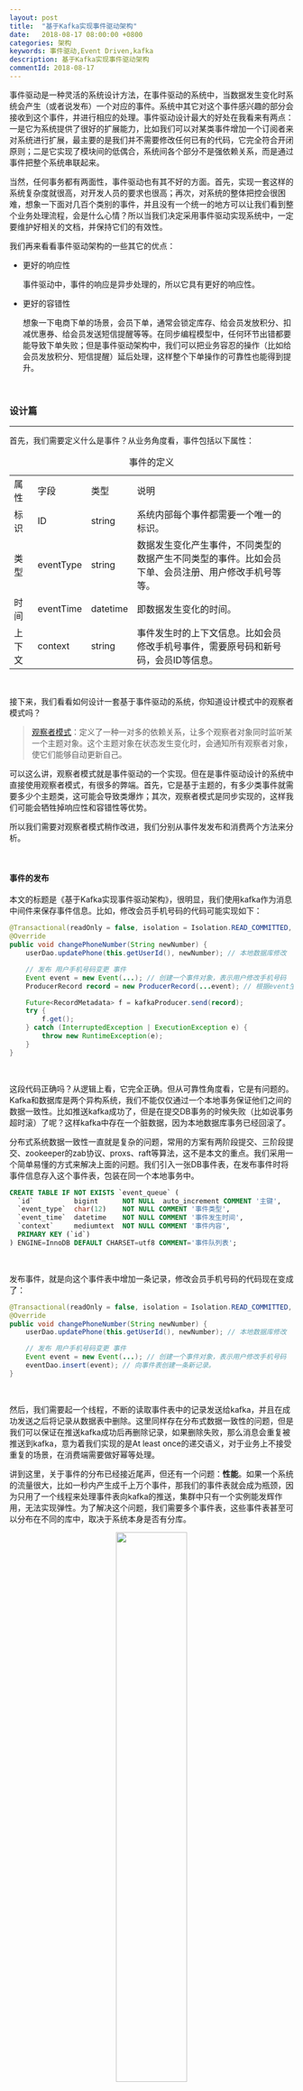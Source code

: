 ```yaml
---
layout: post
title:  "基于Kafka实现事件驱动架构"
date:   2018-08-17 08:00:00 +0800
categories: 架构
keywords: 事件驱动,Event Driven,kafka
description: 基于Kafka实现事件驱动架构
commentId: 2018-08-17
---
```


事件驱动是一种灵活的系统设计方法，在事件驱动的系统中，当数据发生变化时系统会产生（或者说发布）一个对应的事件。系统中其它对这个事件感兴趣的部分会接收到这个事件，并进行相应的处理。事件驱动设计最大的好处在我看来有两点：一是它为系统提供了很好的扩展能力，比如我们可以对某类事件增加一个订阅者来对系统进行扩展，最主要的是我们并不需要修改任何已有的代码，它完全符合开闭原则；二是它实现了模块间的低偶合，系统间各个部分不是强依赖关系，而是通过事件把整个系统串联起来。

当然，任何事务都有两面性，事件驱动也有其不好的方面。首先，实现一套这样的系统复杂度就很高，对开发人员的要求也很高；再次，对系统的整体把控会很困难，想象一下面对几百个类别的事件，并且没有一个统一的地方可以让我们看到整个业务处理流程，会是什么心情？所以当我们决定采用事件驱动实现系统中，一定要维护好相关的文档，并保持它们的有效性。

我们再来看看事件驱动架构的一些其它的优点：

* 更好的响应性

    事件驱动中，事件的响应是异步处理的，所以它具有更好的响应性。

* 更好的容错性

    想象一下电商下单的场景，会员下单，通常会锁定库存、给会员发放积分、扣减优惠券、给会员发送短信提醒等等。在同步编程模型中，任何环节出错都要能导致下单失败；但是事件驱动架构中，我们可以把业务容忍的操作（比如给会员发放积分、短信提醒）延后处理，这样整个下单操作的可靠性也能得到提升。

<br/>

### 设计篇

---

首先，我们需要定义什么是事件？从业务角度看，事件包括以下属性：

<div class="row">
<div class="col-sm-12">
<table class="table table-bordered table-condensed table-striped text-left">
<caption>事件的定义</caption>
<tr class="info"><td>属性</td><td>字段</td><td>类型</td><td>说明</td></tr>
<tr><td>标识</td><td>ID</td><td>string</td><td>系统内部每个事件都需要一个唯一的标识。</td></tr>
<tr><td>类型</td><td>eventType</td><td>string</td><td>数据发生变化产生事件，不同类型的数据产生不同类型的事件。比如会员下单、会员注册、用户修改手机号等等。</td></tr>
<tr><td>时间</td><td>eventTime</td><td>datetime</td><td>即数据发生变化的时间。</td></tr>
<tr><td>上下文</td><td>context</td><td>string</td><td>事件发生时的上下文信息。比如会员修改手机号事件，需要原号码和新号码，会员ID等信息。</td></tr>
</table>
</div>
</div>

<br/>

接下来，我们看看如何设计一套基于事件驱动的系统，你知道设计模式中的观察者模式吗？

> [观察者模式](https://blog.csdn.net/oyl822/article/details/42875539)：定义了一种一对多的依赖关系，让多个观察者对象同时监听某一个主题对象。这个主题对象在状态发生变化时，会通知所有观察者对象，使它们能够自动更新自己。

可以这么讲，观察者模式就是事件驱动的一个实现。但在是事件驱动设计的系统中直接使用观察者模式，有很多的弊端。首先，它是基于主题的，有多少类事件就需要多少个主题类，这可能会导致类爆炸；其次，观察者模式是同步实现的，这样我们可能会牺牲掉响应性和容错性等优势。

所以我们需要对观察者模式稍作改进，我们分别从事件发发布和消费两个方法来分析。

<br/>

#### 事件的发布

本文的标题是《基于Kafka实现事件驱动架构》，很明显，我们使用kafka作为消息中间件来保存事件信息。比如，修改会员手机号码的代码可能实现如下：

```java
@Transactional(readOnly = false, isolation = Isolation.READ_COMMITTED, rollbackFor = Exception.class)
@Override
public void changePhoneNumber(String newNumber) {
    userDao.updatePhone(this.getUserId(), newNumber); // 本地数据库修改

    // 发布 用户手机号码变更 事件
    Event event = new Event(...); // 创建一个事件对象，表示用户修改手机号码
    ProducerRecord record = new ProducerRecord(...event); // 根据event生成kakfa record

    Future<RecordMetadata> f = kafkaProducer.send(record);
    try {
        f.get();
    } catch (InterruptedException | ExecutionException e) {
        throw new RuntimeException(e);
    }
}
```

<br/>

这段代码正确吗？从逻辑上看，它完全正确。但从可靠性角度看，它是有问题的。Kafka和数据库是两个异构系统，我们不能仅仅通过一个本地事务保证他们之间的数据一致性。比如推送kafka成功了，但是在提交DB事务的时候失败（比如说事务超时滚）了呢？这样kafka中存在一个脏数据，因为本地数据库事务已经回滚了。

分布式系统数据一致性一直就是复杂的问题，常用的方案有两阶段提交、三阶段提交、zookeeper的zab协议、proxs、raft等算法，这不是本文的重点。我们采用一个简单易懂的方式来解决上面的问题。我们引入一张DB事件表，在发布事件时将事件信息存入这个事件表，包装在同一个本地事务中。

```sql
CREATE TABLE IF NOT EXISTS `event_queue` (
  `id`          bigint      NOT NULL  auto_increment COMMENT '主键',
  `event_type`  char(12)    NOT NULL COMMENT '事件类型',
  `event_time`  datetime    NOT NULL COMMENT '事件发生时间',
  `context`     mediumtext  NOT NULL COMMENT '事件内容',
  PRIMARY KEY (`id`)
) ENGINE=InnoDB DEFAULT CHARSET=utf8 COMMENT='事件队列表';
```

<br/>

发布事件，就是向这个事件表中增加一条记录，修改会员手机号码的代码现在变成了：

```java
@Transactional(readOnly = false, isolation = Isolation.READ_COMMITTED, rollbackFor = Exception.class)
@Override
public void changePhoneNumber(String newNumber) {
    userDao.updatePhone(this.getUserId(), newNumber); // 本地数据库修改

    // 发布 用户手机号码变更 事件
    Event event = new Event(...); // 创建一个事件对象，表示用户修改手机号码
    eventDao.insert(event); // 向事件表创建一条新记录。
}
```

<br/>

然后，我们需要起一个线程，不断的读取事件表中的记录发送给kafka，并且在成功发送之后将记录从数据表中删除。这里同样存在分布式数据一致性的问题，但是我们可以保证在推送kafka成功后再删除记录，如果删除失败，那么消息会重复被推送到kafka，意为着我们实现的是At least once的递交语义，对于业务上不接受重复的场景，在消费端需要做好幂等处理。

讲到这里，关于事件的分布已经接近尾声，但还有一个问题：**性能**。如果一个系统的流量很大，比如一秒内产生成千上万个事件，那我们的事件表就会成为瓶颈，因为只用了一个线程来处理事件表向kafka的推送，集群中只有一个实例能发辉作用，无法实现弹性。为了解决这个问题，我们需要多个事件表，这些事件表甚至可以分布在不同的库中，取决于系统本身是否有分库。

<center><img src="{{site.baseurl}}/pic/kafka-eventdriven/1.svg" width="50%"/></center>

<br/>

这样的目的是为了把事件信息从事件表向kafka推送的负载分摊到集群中不同的实例，但也使设计变得更复杂了，现在我们需要解决两个新的问题：

* 如何保证事件的顺序？

    之前是单线程、单表，事件在事件表中的顺序和发送到kafka的顺序是有保证的。现在是多线程并发处理多分表，顺序怎么保证。

* 如何保证一个事件表，最多只被一个实例处理？

    我们需要保证一个事件表同一时刻只能被一个实例处理，同时在该实例宕机时，其它实例可以接替它的工作。

关于事件的顺序，仔细想想其实还是有很大的空间的。比如用户修改手机号码、用户下单、用户等级升级，这些事件即使顺序错掉了，也不会造成任何业务问题；再比如两个不同的会员下单，即同类型的两个事件，他们之间也不需要保存顺序消费；再比如同一个会员，先下了定单，再评论了该订单，我们就需要保证顺序，否则可能在处理评论事件的时候会出错。

事件的顺序取决于特定的业务属性，我们需要根据上下文中的业务信息来判断哪些事件间需要保证顺序。为了实现这点，我们需要给事件增加一个新的属性：**分组**。即同一分组下的事件，我们需要保证顺序；不同分组间的事件，无需关心顺序的问题。

<div class="row">
<div class="col-sm-12">
<table class="table table-bordered table-condensed table-striped text-left">
<caption>事件的定义</caption>
<tr class="info"><td>属性</td><td>字段</td><td>类型</td><td>说明</td></tr>
<tr><td>标识</td><td>ID</td><td>string</td><td>系统内部每个事件都需要一个唯一的标识。</td></tr>
<tr><td>类型</td><td>eventType</td><td>string</td><td>数据发生变化产生事件，不同类型的数据产生不同类型的事件。比如会员下单、会员注册、用户修改手机号等等。</td></tr>
<tr><td>时间</td><td>eventTime</td><td>datetime</td><td>即数据发生变化的时间。</td></tr>
<tr><td>上下文</td><td>context</td><td>string</td><td>事件发生时的上下文信息。比如会员修改手机号事件，需要原号码和新号码，会员ID等信息。</td></tr>
<tr><td>分组</td><td>group</td><td>int</td><td>同分组下的事件，需要保证顺序。</td></tr>
</table>
</div>
</div>

在发布事件时，事件的分组由具体的业务场景决定，我们只需要保证分组相同的事件，被保存到同一个分表中即可。假设我们有M个库，每个库有N个事件分表：

* 对于像用户修改手机号这样顺序不敏感的事件，我们可以根据非业务主键ID进行简单的hash，将事件尽可能均衡的分配在各个分表。

* 对于像用户下单、评论这类顺序敏感的事件，我们需要通过关键业务信息（比如会员ID）进行hash，来保证同一个会员的事件都分布在同一个分表中。

<br/>

现在我们再来看看如何保证一个事件表，最多只被一个实例处理，同时在实例宕机后其它实例可以接替。这句话我们换一种方面来描述更容易理解：

1. 集群有M个实例，需要进行N个任务（任务是把事件分表中的事件信息推送到kafka）

2. 一个任务最多可以分配给1个实例，1个实例可以同时执行多个任务。

3. 如果一个实例宕机了，分配给它的任务需要重新在其它实例上分配。

4. N个任务固定不变，实例可以动态增加或减少，最好实现实例之间的均衡负载。

<br/>

如果你熟悉像HBase、ES这类分布式系统的话，不难理解我们需要在集群中选出一个实例作为Master，由它来负责任务在集群中的分配工作。为此，我们借助zookeeper，所有实例在启动时创建一个EPHEMERAL类型的`master` znode，成功创建的实例成为Master，其它实例则监听`master` znode，当Master实例宕机时接替它的工作。
Master的主要工作是监听`workers`这个znode，当实例下线或有新的实例加入集群中时，Master会收到通知并重新进行任务的分配。分配的具体信息保存在`workers`znode下每个子znode中，Master通过直接修改这些znode的内容实现分配。`workers`znode下每个子znode表示一个Worker，所有实例都作为Worker，启动时会在`workers znode`节点下创建一个`EPHEMERAL znode`，并监听该znode内容的变化，接收Master分配给自己的任务。如下图所示：

<center><img src="{{site.baseurl}}/pic/kafka-eventdriven/2.svg" width="50%"/></center>

<br/>

#### 事件的消费

因为我们使用了Kafka作为事件消息中间件，事件的消费相对来说就简单很多了。每个实例在启动时启一个Kafka Consumer即可，像实例间的负载、可用性等问题，Kafka已经帮我们解决了，我们只需要从kafka中获取事件消息，并通知相应的订阅者即可。

<center><img src="{{site.baseurl}}/pic/kafka-eventdriven/3.svg" width="60%"/></center>

<br/>

订阅者需要实现`BaseSubscriber`接口，另外在启动时，需要把事件与订阅者的关系维护在SubscriberConfig类中：

```java
@Autowired
private SubscriberConfig config;

@Autowired
private EventConsumer consumer;

@Override
public void onApplicationEvent(ContextRefreshedEvent event) {
    if (event.getApplicationContext().getParent() == null) {
        config.addSubscriber("Event Type", new Sub1());

        Thread kafkaConsumer = new Thread(consumer);
        kafkaConsumer.start();

        ...
    }
}
```

<br/>

就像前面所说的，`EventConsumer`是一个简单的线程，从kafka中获取事件消息，并通知相应的订阅者：

```java
public class EventConsumer implements Runnable{

    @Autowired
    private SubscriberConfig config;

    @Autowired
    private Configuration cfg;

    private KafkaConsumer<String, String> consumer;

    @Override
    public void run() {
        Properties props = new Properties();
        props.put(ConsumerConfig.BOOTSTRAP_SERVERS_CONFIG, cfg.getKafkaAddrs());
        props.put(ConsumerConfig.GROUP_ID_CONFIG, cfg.getKafkaConsumerGroup());
        props.put(ConsumerConfig.KEY_DESERIALIZER_CLASS_CONFIG, "org.apache.kafka.common.serialization.StringDeserializer");
        props.put(ConsumerConfig.VALUE_DESERIALIZER_CLASS_CONFIG, "org.apache.kafka.common.serialization.StringDeserializer");
        props.put(ConsumerConfig.AUTO_OFFSET_RESET_CONFIG, "earliest");
        consumer = new KafkaConsumer<>(props);

        try {
            consumer.subscribe(Arrays.asList(cfg.getKafkaTopic()));

            while (!Thread.currentThread().isInterrupted()) {
                ConsumerRecords<String, String> records = consumer.poll(Long.MAX_VALUE);
                for (ConsumerRecord<String, String> record : records) {
                    Event event = Event.fromJson(record.value());
                    List<BaseSubscriber> subs = config.getSubscribers(event.getEventType());
                    for (BaseSubscriber sub : subs) {
                        sub.onEvent(event);
                    }
                }
            }
        } catch (WakeupException e) {
            // ignore for shutdown
        } finally {
            consumer.close();
        }
    }

    public void wake() {
        if (null != consumer) {
            this.consumer.wakeup();
        }
    }

}
```

<br/>

整体系统架构如下所示：

<center><img src="{{site.baseurl}}/pic/kafka-eventdriven/4.svg" width="70%"/></center>

<br/>

系统整体的设计是面向扩展的，我们可以通过调整集群应用实例数、事件表分表数量和kafka partitions数量来提高系统整体的吞吐量。事件表分表越多，事件消息从DB到kafka的延迟就更低；应用实例越多，系统单位时间内能承受的事件上限也越多，另外也能更好的负载kafka消息的消费。

<br/>

### 实现篇

---

*附上完整源码地址*：[https://github.com/OuYangLiang/kafka-based-event-driven](https://github.com/OuYangLiang/kafka-based-event-driven)，目前只支持了分表，还不支持分库。

这里我们只对部分核心代码作一个简单的介绍：

`SimpleLock`是一个基于Zookeeper的简单分布式锁实现，可以参考[这里](https://ouyblog.com/2017/07/基于ZooKeeper的分布式锁(一))，我们使用`SimpleLock`来实现Master的竞选。

`EventSubmitter`是一个线程，负责把事件表中的事件信息推送到Kafka broker。初始化时需要传入一个int参数，表示处理哪一个事件分表。它被实现成一个响应中断的线程，因为当Master重新分配任务后，Worker需要先停掉当前进行中的任务。

`Master`类是Master实例的主要实现。实例在启动时会调`Master`类的`start`方法，Master实例监听workers节点，当有新实例加入或实例下线时，Master实例会调用`onWorkerChange`方法进行重新分析，`onWorkerChange`方法实现了一个简单的分配算法，只有任务变更的Worker实例会收到分配通知。

`Worker`类是Worker实例的主要实现，实例在启动时会调`Worker`类的`start`方法。集群中的每一个实例都是Worker，会在workers节点下创建一个临时的节点表示自己，同时监听该节点，接受Master分配给自己的任务。当Worker接收到分配通知时，会先停止当前在运行的所有任务，再根据worker节点的内容开始执行新分配的任务。
